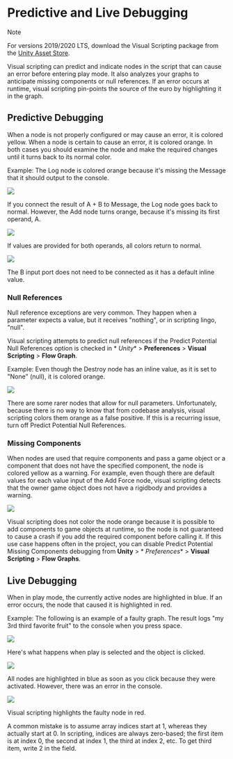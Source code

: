 # Predictive and Live Debugging

> [!NOTE]
> For versions 2019/2020 LTS, download the Visual Scripting package from
> the [Unity Asset Store](https://assetstore.unity.com/packages/tools/visual-bolt-163802).

Visual scripting can predict and indicate nodes in the script that can cause an error before entering play mode. It also
analyzes your graphs to anticipate missing components or null references. If an error occurs at runtime, visual
scripting pin-points the source of the euro by highlighting it in the graph.

## Predictive Debugging

When a node is not properly configured or may cause an error, it is colored yellow. When a node is certain to cause an
error, it is colored orange. In both cases you should examine the node and make the required changes until it turns back
to its normal color.

Example: The Log node is colored orange because it's missing the Message that it should output to the console.

![](images/vs-debug-log-node-error.png)

If you connect the result of A + B to Message, the Log node goes back to normal. However, the Add node turns orange,
because it's missing its first operand, A.

![](images/vs-debug-add-node-error.png)

If values are provided for both operands, all colors return to normal.

![](images/vs-debug-nodes-correct.png)

The B input port does not need to be connected as it has a default inline value.

### Null References

Null reference exceptions are very common. They happen when a parameter expects a value, but it receives "nothing", or
in scripting lingo, "null".

Visual scripting attempts to predict null references if the Predict Potential Null References option is checked in *
*Unity** > **Preferences** > **Visual Scripting** > **Flow Graph**.

Example: Even though the Destroy node has an inline value, as it is set to "None" (null), it is colored orange.

![](images/vs-debug-null-reference.png)

There are some rarer nodes that allow for null parameters. Unfortunately, because there is no way to know that from
codebase analysis, visual scripting colors them orange as a false positive. If this is a recurring issue, turn off
Predict Potential Null References.

### Missing Components

When nodes are used that require components and pass a game object or a component that does not have the specified
component, the node is colored yellow as a warning. For example, even though there are default values for each value
input of the Add Force node, visual scripting detects that the owner game object does not have a rigidbody and provides
a warning.

![](images/vs-debug-missing-component.png)

Visual scripting does not color the node orange because it is possible to add components to game objects at runtime, so
the node is not guaranteed to cause a crash if you add the required component before calling it. If this use case
happens often in the project, you can disable Predict Potential Missing Components debugging from **Unity** > *
*Preferences** > **Visual Scripting** > **Flow Graphs**.

## Live Debugging

When in play mode, the currently active nodes are highlighted in blue. If an error occurs, the node that caused it is
highlighted in red.

Example: The following is an example of a faulty graph. The result logs "my 3rd third favorite fruit" to the console
when you press space.

![](images/vs-debug-faulty-node-example.png)

Here's what happens when play is selected and the object is clicked.

![](images/vs-debug-faulty-node-highlighted.png)

All nodes are highlighted in blue as soon as you click because they were activated. However, there was an error in the
console.

![](images/vs-debug-faulty-node-console-error.png)

Visual scripting highlights the faulty node in red.

A common mistake is to assume array indices start at 1, whereas they actually start at 0. In scripting, indices are
always zero-based; the first item is at index 0, the second at index 1, the third at index 2, etc. To get third item,
write 2 in the field.
